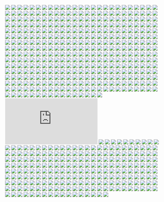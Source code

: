 ![](http://www.placehold.it/200/814CCC/ffffff&text=1C%20Enterprise)
![](http://www.placehold.it/200/38761D/ffffff&text=2-Dimensional%20Array)
![](http://www.placehold.it/200/004289/ffffff&text=4D)
![](http://www.placehold.it/200/E8274B/ffffff&text=ABAP)
![](http://www.placehold.it/200/555e25/ffffff&text=ABAP%20CDS)
![](http://www.placehold.it/200/B9D9FF/ffffff&text=AGS%20Script)
![](http://www.placehold.it/200/34EB6B/ffffff&text=AIDL)
![](http://www.placehold.it/200/3AA2B5/ffffff&text=AL)
![](http://www.placehold.it/200/E6EFBB/ffffff&text=AMPL)
![](http://www.placehold.it/200/9DC3FF/ffffff&text=ANTLR)
![](http://www.placehold.it/200/2ACCA8/ffffff&text=API%20Blueprint)
![](http://www.placehold.it/200/5A8164/ffffff&text=APL)
![](http://www.placehold.it/200/9400ff/ffffff&text=ASP.NET)
![](http://www.placehold.it/200/1ac620/ffffff&text=ATS)
![](http://www.placehold.it/200/882B0F/ffffff&text=ActionScript)
![](http://www.placehold.it/200/02f88c/ffffff&text=Ada)
![](http://www.placehold.it/200/800000/ffffff&text=Adblock%20Filter%20List)
![](http://www.placehold.it/200/fa0f00/ffffff&text=Adobe%20Font%20Metrics)
![](http://www.placehold.it/200/315665/ffffff&text=Agda)
![](http://www.placehold.it/200/64C800/ffffff&text=Alloy)
![](http://www.placehold.it/200/0D597F/ffffff&text=Alpine%20Abuild)
![](http://www.placehold.it/200/A89663/ffffff&text=Altium%20Designer)
![](http://www.placehold.it/200/C7D7DC/ffffff&text=AngelScript)
![](http://www.placehold.it/200/A9CC29/ffffff&text=Answer%20Set%20Programming)
![](http://www.placehold.it/200/A9157E/ffffff&text=Ant%20Build%20System)
![](http://www.placehold.it/200/ff269e/ffffff&text=Antlers)
![](http://www.placehold.it/200/d12127/ffffff&text=ApacheConf)
![](http://www.placehold.it/200/1797c0/ffffff&text=Apex)
![](http://www.placehold.it/200/0B3D91/ffffff&text=Apollo%20Guidance%20Computer)
![](http://www.placehold.it/200/101F1F/ffffff&text=AppleScript)
![](http://www.placehold.it/200/aa2afe/ffffff&text=Arc)
![](http://www.placehold.it/200/73a0c5/ffffff&text=AsciiDoc)
![](http://www.placehold.it/200/a957b0/ffffff&text=AspectJ)
![](http://www.placehold.it/200/6E4C13/ffffff&text=Assembly)
![](http://www.placehold.it/200/ff5a03/ffffff&text=Astro)
![](http://www.placehold.it/200/ff0000/ffffff&text=Asymptote)
![](http://www.placehold.it/200/9CC134/ffffff&text=Augeas)
![](http://www.placehold.it/200/6594b9/ffffff&text=AutoHotkey)
![](http://www.placehold.it/200/1C3552/ffffff&text=AutoIt)
![](http://www.placehold.it/200/0040FF/ffffff&text=Avro%20IDL)
![](http://www.placehold.it/200/c30e9b/ffffff&text=Awk)
![](http://www.placehold.it/200/00e4ff/ffffff&text=B4X)
![](http://www.placehold.it/200/ff0000/ffffff&text=BASIC)
![](http://www.placehold.it/200/2b7067/ffffff&text=BQN)
![](http://www.placehold.it/200/FF5000/ffffff&text=Ballerina)
![](http://www.placehold.it/200/C1F12E/ffffff&text=Batchfile)
![](http://www.placehold.it/200/a52f4e/ffffff&text=Beef)
![](http://www.placehold.it/200/15A13C/ffffff&text=Berry)
![](http://www.placehold.it/200/778899/ffffff&text=BibTeX)
![](http://www.placehold.it/200/519aba/ffffff&text=Bicep)
![](http://www.placehold.it/200/5562ac/ffffff&text=Bikeshed)
![](http://www.placehold.it/200/6A463F/ffffff&text=Bison)
![](http://www.placehold.it/200/00bce4/ffffff&text=BitBake)
![](http://www.placehold.it/200/f7523f/ffffff&text=Blade)
![](http://www.placehold.it/200/00FFAE/ffffff&text=BlitzBasic)
![](http://www.placehold.it/200/cd6400/ffffff&text=BlitzMax)
![](http://www.placehold.it/200/12223c/ffffff&text=Bluespec)
![](http://www.placehold.it/200/12223c/ffffff&text=Bluespec%20BH)
![](http://www.placehold.it/200/d4bec1/ffffff&text=Boo)
![](http://www.placehold.it/200/c80fa0/ffffff&text=Boogie)
![](http://www.placehold.it/200/2F2530/ffffff&text=Brainfuck)
![](http://www.placehold.it/200/66AABB/ffffff&text=BrighterScript)
![](http://www.placehold.it/200/662D91/ffffff&text=Brightscript)
![](http://www.placehold.it/200/ffd539/ffffff&text=Browserslist)
![](http://www.placehold.it/200/555555/ffffff&text=C)
![](http://www.placehold.it/200/178600/ffffff&text=C%23)
![](http://www.placehold.it/200/f34b7d/ffffff&text=C%2B%2B)
![](http://www.placehold.it/200/0092d1/ffffff&text=CAP%20CDS)
![](http://www.placehold.it/200/00A300/ffffff&text=CLIPS)
![](http://www.placehold.it/200/DA3434/ffffff&text=CMake)
![](http://www.placehold.it/200/F1A42B/ffffff&text=COLLADA)
![](http://www.placehold.it/200/244776/ffffff&text=CSON)
![](http://www.placehold.it/200/663399/ffffff&text=CSS)
![](http://www.placehold.it/200/237346/ffffff&text=CSV)
![](http://www.placehold.it/200/5886E1/ffffff&text=CUE)
![](http://www.placehold.it/200/00007a/ffffff&text=CWeb)
![](http://www.placehold.it/200/483465/ffffff&text=Cabal%20Config)
![](http://www.placehold.it/200/22b638/ffffff&text=Caddyfile)
![](http://www.placehold.it/200/00ef8b/ffffff&text=Cadence)
![](http://www.placehold.it/200/ff4a48/ffffff&text=Cairo)
![](http://www.placehold.it/200/ff4a48/ffffff&text=Cairo%20Zero)
![](http://www.placehold.it/200/3be133/ffffff&text=CameLIGO)
![](http://www.placehold.it/200/c42727/ffffff&text=Cap'n%20Proto)
![](http://www.placehold.it/200/222222/ffffff&text=Carbon)
![](http://www.placehold.it/200/dfa535/ffffff&text=Ceylon)
![](http://www.placehold.it/200/8dc63f/ffffff&text=Chapel)
![](http://www.placehold.it/200/3f8000/ffffff&text=ChucK)
![](http://www.placehold.it/200/707575/ffffff&text=Circom)
![](http://www.placehold.it/200/ccccff/ffffff&text=Cirru)
![](http://www.placehold.it/200/db901e/ffffff&text=Clarion)
![](http://www.placehold.it/200/5546ff/ffffff&text=Clarity)
![](http://www.placehold.it/200/6a40fd/ffffff&text=Classic%20ASP)
![](http://www.placehold.it/200/3F85AF/ffffff&text=Clean)
![](http://www.placehold.it/200/E4E6F3/ffffff&text=Click)
![](http://www.placehold.it/200/db5855/ffffff&text=Clojure)
![](http://www.placehold.it/200/0d948f/ffffff&text=Closure%20Templates)
![](http://www.placehold.it/200/FFA000/ffffff&text=Cloud%20Firestore%20Security%20Rules)
![](http://www.placehold.it/200/140f46/ffffff&text=CodeQL)
![](http://www.placehold.it/200/244776/ffffff&text=CoffeeScript)
![](http://www.placehold.it/200/ed2cd6/ffffff&text=ColdFusion)
![](http://www.placehold.it/200/ed2cd6/ffffff&text=ColdFusion%20CFC)
![](http://www.placehold.it/200/3fb68b/ffffff&text=Common%20Lisp)
![](http://www.placehold.it/200/B5314C/ffffff&text=Common%20Workflow%20Language)
![](http://www.placehold.it/200/B0CE4E/ffffff&text=Component%20Pascal)
![](http://www.placehold.it/200/d0b68c/ffffff&text=Coq)
![](http://www.placehold.it/200/000100/ffffff&text=Crystal)
![](http://www.placehold.it/200/1a1a1a/ffffff&text=Csound)
![](http://www.placehold.it/200/1a1a1a/ffffff&text=Csound%20Document)
![](http://www.placehold.it/200/1a1a1a/ffffff&text=Csound%20Score)
![](http://www.placehold.it/200/3A4E3A/ffffff&text=Cuda)
![](http://www.placehold.it/200/531242/ffffff&text=Curry)
![](http://www.placehold.it/200/00b3fd/ffffff&text=Cylc)
![](http://www.placehold.it/200/34c0eb/ffffff&text=Cypher)
![](http://www.placehold.it/200/fedf5b/ffffff&text=Cython)
![](http://www.placehold.it/200/ba595e/ffffff&text=D)
![](http://www.placehold.it/200/526ee8/ffffff&text=D2)
![](http://www.placehold.it/200/447265/ffffff&text=DM)
![](http://www.placehold.it/200/FFEC25/ffffff&text=Dafny)
![](http://www.placehold.it/200/8eff23/ffffff&text=Darcs%20Patch)
![](http://www.placehold.it/200/00B4AB/ffffff&text=Dart)
![](http://www.placehold.it/200/003a52/ffffff&text=DataWeave)
![](http://www.placehold.it/200/D70751/ffffff&text=Debian%20Package%20Control%20File)
![](http://www.placehold.it/200/FBEE96/ffffff&text=DenizenScript)
![](http://www.placehold.it/200/dfafff/ffffff&text=Dhall)
![](http://www.placehold.it/200/aace60/ffffff&text=DirectX%203D%20File)
![](http://www.placehold.it/200/384d54/ffffff&text=Dockerfile)
![](http://www.placehold.it/200/cca760/ffffff&text=Dogescript)
![](http://www.placehold.it/200/e5d559/ffffff&text=Dotenv)
![](http://www.placehold.it/200/89421e/ffffff&text=Dune)
![](http://www.placehold.it/200/6c616e/ffffff&text=Dylan)
![](http://www.placehold.it/200/ccce35/ffffff&text=E)
![](http://www.placehold.it/200/8a1267/ffffff&text=ECL)
![](http://www.placehold.it/200/001d9d/ffffff&text=ECLiPSe)
![](http://www.placehold.it/200/a91e50/ffffff&text=EJS)
![](http://www.placehold.it/200/a78649/ffffff&text=EQ)
![](http://www.placehold.it/200/2af0ff/ffffff&text=Earthly)
![](http://www.placehold.it/200/069406/ffffff&text=Easybuild)
![](http://www.placehold.it/200/913960/ffffff&text=Ecere%20Projects)
![](http://www.placehold.it/200/eb8131/ffffff&text=Ecmarkup)
![](http://www.placehold.it/200/0dffe0/ffffff&text=Edge)
![](http://www.placehold.it/200/31A7FF/ffffff&text=EdgeQL)
![](http://www.placehold.it/200/fff1f2/ffffff&text=EditorConfig)
![](http://www.placehold.it/200/4d6977/ffffff&text=Eiffel)
![](http://www.placehold.it/200/6e4a7e/ffffff&text=Elixir)
![](http://www.placehold.it/200/60B5CC/ffffff&text=Elm)
![](http://www.placehold.it/200/55BB55/ffffff&text=Elvish)
![](http://www.placehold.it/200/55BB55/ffffff&text=Elvish%20Transcript)
![](http://www.placehold.it/200/c065db/ffffff&text=Emacs%20Lisp)
![](http://www.placehold.it/200/FFF4F3/ffffff&text=EmberScript)
![](http://www.placehold.it/200/B83998/ffffff&text=Erlang)
![](http://www.placehold.it/200/FF790B/ffffff&text=Euphoria)
![](http://www.placehold.it/200/b845fc/ffffff&text=F%23)
![](http://www.placehold.it/200/572e30/ffffff&text=F*)
![](http://www.placehold.it/200/FFDDBB/ffffff&text=FIGlet%20Font)
![](http://www.placehold.it/200/2f632f/ffffff&text=FIRRTL)
![](http://www.placehold.it/200/88ccff/ffffff&text=FLUX)
![](http://www.placehold.it/200/636746/ffffff&text=Factor)
![](http://www.placehold.it/200/7b9db4/ffffff&text=Fancy)
![](http://www.placehold.it/200/14253c/ffffff&text=Fantom)
![](http://www.placehold.it/200/c37240/ffffff&text=Faust)
![](http://www.placehold.it/200/fff3d7/ffffff&text=Fennel)
![](http://www.placehold.it/200/F6B900/ffffff&text=Filebench%20WML)
![](http://www.placehold.it/200/ffcc33/ffffff&text=Fluent)
![](http://www.placehold.it/200/341708/ffffff&text=Forth)
![](http://www.placehold.it/200/4d41b1/ffffff&text=Fortran)
![](http://www.placehold.it/200/4d41b1/ffffff&text=Fortran%20Free%20Form)
![](http://www.placehold.it/200/141AC9/ffffff&text=FreeBASIC)
![](http://www.placehold.it/200/0050b2/ffffff&text=FreeMarker)
![](http://www.placehold.it/200/00cafe/ffffff&text=Frege)
![](http://www.placehold.it/200/5f021f/ffffff&text=Futhark)
![](http://www.placehold.it/200/D08CF2/ffffff&text=G-code)
![](http://www.placehold.it/200/FFC766/ffffff&text=GAML)
![](http://www.placehold.it/200/f49a22/ffffff&text=GAMS)
![](http://www.placehold.it/200/0000cc/ffffff&text=GAP)
![](http://www.placehold.it/200/FFCFAB/ffffff&text=GCC%20Machine%20Description)
![](http://www.placehold.it/200/355570/ffffff&text=GDScript)
![](http://www.placehold.it/200/003058/ffffff&text=GEDCOM)
![](http://www.placehold.it/200/5686a5/ffffff&text=GLSL)
![](http://www.placehold.it/200/FF6800/ffffff&text=GSC)
![](http://www.placehold.it/200/71b417/ffffff&text=Game%20Maker%20Language)
![](http://www.placehold.it/200/701516/ffffff&text=Gemfile.lock)
![](http://www.placehold.it/200/ff6900/ffffff&text=Gemini)
![](http://www.placehold.it/200/63408e/ffffff&text=Genero%204gl)
![](http://www.placehold.it/200/d8df39/ffffff&text=Genero%20per)
![](http://www.placehold.it/200/fb855d/ffffff&text=Genie)
![](http://www.placehold.it/200/951531/ffffff&text=Genshi)
![](http://www.placehold.it/200/9400ff/ffffff&text=Gentoo%20Ebuild)
![](http://www.placehold.it/200/9400ff/ffffff&text=Gentoo%20Eclass)
![](http://www.placehold.it/200/d20b00/ffffff&text=Gerber%20Image)
![](http://www.placehold.it/200/5B2063/ffffff&text=Gherkin)
![](http://www.placehold.it/200/F44D27/ffffff&text=Git%20Attributes)
![](http://www.placehold.it/200/F44D27/ffffff&text=Git%20Config)
![](http://www.placehold.it/200/F44D27/ffffff&text=Git%20Revision%20List)
![](http://www.placehold.it/200/ffaff3/ffffff&text=Gleam)
![](http://www.placehold.it/200/F5835F/ffffff&text=Glimmer%20JS)
![](http://www.placehold.it/200/3178c6/ffffff&text=Glimmer%20TS)
![](http://www.placehold.it/200/c1ac7f/ffffff&text=Glyph)
![](http://www.placehold.it/200/f0a9f0/ffffff&text=Gnuplot)
![](http://www.placehold.it/200/00ADD8/ffffff&text=Go)
![](http://www.placehold.it/200/00ADD8/ffffff&text=Go%20Checksums)
![](http://www.placehold.it/200/00ADD8/ffffff&text=Go%20Module)
![](http://www.placehold.it/200/00ADD8/ffffff&text=Go%20Workspace)
![](http://www.placehold.it/200/355570/ffffff&text=Godot%20Resource)
![](http://www.placehold.it/200/88562A/ffffff&text=Golo)
![](http://www.placehold.it/200/82937f/ffffff&text=Gosu)
![](http://www.placehold.it/200/615f8b/ffffff&text=Grace)
![](http://www.placehold.it/200/02303a/ffffff&text=Gradle)
![](http://www.placehold.it/200/02303a/ffffff&text=Gradle%20Kotlin%20DSL)
![](http://www.placehold.it/200/ff0000/ffffff&text=Grammatical%20Framework)
![](http://www.placehold.it/200/e10098/ffffff&text=GraphQL)
![](http://www.placehold.it/200/2596be/ffffff&text=Graphviz%20(DOT))
![](http://www.placehold.it/200/4298b8/ffffff&text=Groovy)
![](http://www.placehold.it/200/4298b8/ffffff&text=Groovy%20Server%20Pages)
![](http://www.placehold.it/200/106da9/ffffff&text=HAProxy)
![](http://www.placehold.it/200/844FBA/ffffff&text=HCL)
![](http://www.placehold.it/200/aace60/ffffff&text=HLSL)
![](http://www.placehold.it/200/9ff8ee/ffffff&text=HOCON)
![](http://www.placehold.it/200/e34c26/ffffff&text=HTML)
![](http://www.placehold.it/200/2e1052/ffffff&text=HTML%2BECR)
![](http://www.placehold.it/200/6e4a7e/ffffff&text=HTML%2BEEX)
![](http://www.placehold.it/200/701516/ffffff&text=HTML%2BERB)
![](http://www.placehold.it/200/4f5d95/ffffff&text=HTML%2BPHP)
![](http://www.placehold.it/200/512be4/ffffff&text=HTML%2BRazor)
![](http://www.placehold.it/200/005C9C/ffffff&text=HTTP)
![](http://www.placehold.it/200/f68712/ffffff&text=HXML)
![](http://www.placehold.it/200/878787/ffffff&text=Hack)
![](http://www.placehold.it/200/ece2a9/ffffff&text=Haml)
![](http://www.placehold.it/200/f7931e/ffffff&text=Handlebars)
![](http://www.placehold.it/200/0e60e3/ffffff&text=Harbour)
![](http://www.placehold.it/200/9d7424/ffffff&text=Hare)
![](http://www.placehold.it/200/5e5086/ffffff&text=Haskell)
![](http://www.placehold.it/200/df7900/ffffff&text=Haxe)
![](http://www.placehold.it/200/dce200/ffffff&text=HiveQL)
![](http://www.placehold.it/200/ffefaf/ffffff&text=HolyC)
![](http://www.placehold.it/200/308888/ffffff&text=Hosts%20File)
![](http://www.placehold.it/200/7790B2/ffffff&text=Hy)
![](http://www.placehold.it/200/a3522f/ffffff&text=IDL)
![](http://www.placehold.it/200/0000cc/ffffff&text=IGOR%20Pro)
![](http://www.placehold.it/200/d1dbe0/ffffff&text=INI)
![](http://www.placehold.it/200/b30000/ffffff&text=Idris)
![](http://www.placehold.it/200/000000/ffffff&text=Ignore%20List)
![](http://www.placehold.it/200/99AAFF/ffffff&text=ImageJ%20Macro)
![](http://www.placehold.it/200/16cec6/ffffff&text=Imba)
![](http://www.placehold.it/200/264b99/ffffff&text=Inno%20Setup)
![](http://www.placehold.it/200/a9188d/ffffff&text=Io)
![](http://www.placehold.it/200/078193/ffffff&text=Ioke)
![](http://www.placehold.it/200/FEFE00/ffffff&text=Isabelle)
![](http://www.placehold.it/200/FEFE00/ffffff&text=Isabelle%20ROOT)
![](http://www.placehold.it/200/9EEDFF/ffffff&text=J)
![](http://www.placehold.it/200/b07219/ffffff&text=JAR%20Manifest)
![](http://www.placehold.it/200/d90e09/ffffff&text=JCL)
![](http://www.placehold.it/200/DBCA00/ffffff&text=JFlex)
![](http://www.placehold.it/200/292929/ffffff&text=JSON)
![](http://www.placehold.it/200/292929/ffffff&text=JSON%20with%20Comments)
![](http://www.placehold.it/200/267CB9/ffffff&text=JSON5)
![](http://www.placehold.it/200/0c479c/ffffff&text=JSONLD)
![](http://www.placehold.it/200/40d47e/ffffff&text=JSONiq)
![](http://www.placehold.it/200/ab8b4b/ffffff&text=Jai)
![](http://www.placehold.it/200/0886a5/ffffff&text=Janet)
![](http://www.placehold.it/200/d03600/ffffff&text=Jasmin)
![](http://www.placehold.it/200/b07219/ffffff&text=Java)
![](http://www.placehold.it/200/2A6277/ffffff&text=Java%20Properties)
![](http://www.placehold.it/200/2A6277/ffffff&text=Java%20Server%20Pages)
![](http://www.placehold.it/200/2A6277/ffffff&text=Java%20Template%20Engine)
![](http://www.placehold.it/200/f1e05a/ffffff&text=JavaScript)
![](http://www.placehold.it/200/f1e05a/ffffff&text=JavaScript%2BERB)
![](http://www.placehold.it/200/15c213/ffffff&text=Jest%20Snapshot)
![](http://www.placehold.it/200/21D789/ffffff&text=JetBrains%20MPS)
![](http://www.placehold.it/200/a52a22/ffffff&text=Jinja)
![](http://www.placehold.it/200/56b3cb/ffffff&text=Jison)
![](http://www.placehold.it/200/56b3cb/ffffff&text=Jison%20Lex)
![](http://www.placehold.it/200/843179/ffffff&text=Jolie)
![](http://www.placehold.it/200/0064bd/ffffff&text=Jsonnet)
![](http://www.placehold.it/200/a270ba/ffffff&text=Julia)
![](http://www.placehold.it/200/a270ba/ffffff&text=Julia%20REPL)
![](http://www.placehold.it/200/DA5B0B/ffffff&text=Jupyter%20Notebook)
![](http://www.placehold.it/200/384d54/ffffff&text=Just)
![](http://www.placehold.it/200/ffb3b3/ffffff&text=KDL)
![](http://www.placehold.it/200/28430A/ffffff&text=KRL)
![](http://www.placehold.it/200/773b37/ffffff&text=Kaitai%20Struct)
![](http://www.placehold.it/200/6f8042/ffffff&text=KakouneScript)
![](http://www.placehold.it/200/41adf0/ffffff&text=KerboScript)
![](http://www.placehold.it/200/2f4aab/ffffff&text=KiCad%20Layout)
![](http://www.placehold.it/200/2f4aab/ffffff&text=KiCad%20Legacy%20Layout)
![](http://www.placehold.it/200/2f4aab/ffffff&text=KiCad%20Schematic)
![](http://www.placehold.it/200/A97BFF/ffffff&text=Kotlin)
![](http://www.placehold.it/200/4C3023/ffffff&text=LFE)
![](http://www.placehold.it/200/185619/ffffff&text=LLVM)
![](http://www.placehold.it/200/cc9900/ffffff&text=LOLCODE)
![](http://www.placehold.it/200/3d9970/ffffff&text=LSL)
![](http://www.placehold.it/200/fede06/ffffff&text=LabVIEW)
![](http://www.placehold.it/200/2980B9/ffffff&text=Lark)
![](http://www.placehold.it/200/999999/ffffff&text=Lasso)
![](http://www.placehold.it/200/f2a542/ffffff&text=Latte)
![](http://www.placehold.it/200/1d365d/ffffff&text=Less)
![](http://www.placehold.it/200/DBCA00/ffffff&text=Lex)
![](http://www.placehold.it/200/0e74ff/ffffff&text=LigoLANG)
![](http://www.placehold.it/200/9ccc7c/ffffff&text=LilyPond)
![](http://www.placehold.it/200/67b8de/ffffff&text=Liquid)
![](http://www.placehold.it/200/315665/ffffff&text=Literate%20Agda)
![](http://www.placehold.it/200/244776/ffffff&text=Literate%20CoffeeScript)
![](http://www.placehold.it/200/5e5086/ffffff&text=Literate%20Haskell)
![](http://www.placehold.it/200/0c5ba5/ffffff&text=LiveCode%20Script)
![](http://www.placehold.it/200/499886/ffffff&text=LiveScript)
![](http://www.placehold.it/200/295b9a/ffffff&text=Logtalk)
![](http://www.placehold.it/200/652B81/ffffff&text=LookML)
![](http://www.placehold.it/200/000080/ffffff&text=Lua)
![](http://www.placehold.it/200/00A2FF/ffffff&text=Luau)
![](http://www.placehold.it/200/e16737/ffffff&text=MATLAB)
![](http://www.placehold.it/200/00a6a6/ffffff&text=MAXScript)
![](http://www.placehold.it/200/fcb32c/ffffff&text=MDX)
![](http://www.placehold.it/200/5EC8DB/ffffff&text=MLIR)
![](http://www.placehold.it/200/62A8D6/ffffff&text=MQL4)
![](http://www.placehold.it/200/4A76B8/ffffff&text=MQL5)
![](http://www.placehold.it/200/b7e1f4/ffffff&text=MTML)
![](http://www.placehold.it/200/d8ffff/ffffff&text=Macaulay2)
![](http://www.placehold.it/200/427819/ffffff&text=Makefile)
![](http://www.placehold.it/200/7e858d/ffffff&text=Mako)
![](http://www.placehold.it/200/083fa1/ffffff&text=Markdown)
![](http://www.placehold.it/200/42bff2/ffffff&text=Marko)
![](http://www.placehold.it/200/f97732/ffffff&text=Mask)
![](http://www.placehold.it/200/dd1100/ffffff&text=Mathematica)
![](http://www.placehold.it/200/c4a79c/ffffff&text=Max)
![](http://www.placehold.it/200/ff2b2b/ffffff&text=Mercury)
![](http://www.placehold.it/200/ff3670/ffffff&text=Mermaid)
![](http://www.placehold.it/200/007800/ffffff&text=Meson)
![](http://www.placehold.it/200/8f14e9/ffffff&text=Metal)
![](http://www.placehold.it/200/ff1111/ffffff&text=MiniYAML)
![](http://www.placehold.it/200/06a9e6/ffffff&text=MiniZinc)
![](http://www.placehold.it/200/02b046/ffffff&text=Mint)
![](http://www.placehold.it/200/c7a938/ffffff&text=Mirah)
![](http://www.placehold.it/200/de1d31/ffffff&text=Modelica)
![](http://www.placehold.it/200/10253f/ffffff&text=Modula-2)
![](http://www.placehold.it/200/223388/ffffff&text=Modula-3)
![](http://www.placehold.it/200/ff4c1f/ffffff&text=Mojo)
![](http://www.placehold.it/200/8D6747/ffffff&text=Monkey%20C)
![](http://www.placehold.it/200/b92381/ffffff&text=MoonBit)
![](http://www.placehold.it/200/ff4585/ffffff&text=MoonScript)
![](http://www.placehold.it/200/fbb03b/ffffff&text=Motoko)
![](http://www.placehold.it/200/005daa/ffffff&text=Motorola%2068K%20Assembly)
![](http://www.placehold.it/200/4a137a/ffffff&text=Move)
![](http://www.placehold.it/200/724b3b/ffffff&text=Mustache)
![](http://www.placehold.it/200/28431f/ffffff&text=NCL)
![](http://www.placehold.it/200/00356B/ffffff&text=NMODL)
![](http://www.placehold.it/200/cb3837/ffffff&text=NPM%20Config)
![](http://www.placehold.it/200/111522/ffffff&text=NWScript)
![](http://www.placehold.it/200/1d2c4e/ffffff&text=Nasal)
![](http://www.placehold.it/200/990000/ffffff&text=Nearley)
![](http://www.placehold.it/200/3d3c6e/ffffff&text=Nemerle)
![](http://www.placehold.it/200/0aa0ff/ffffff&text=NetLinx)
![](http://www.placehold.it/200/747faa/ffffff&text=NetLinx%2BERB)
![](http://www.placehold.it/200/ff6375/ffffff&text=NetLogo)
![](http://www.placehold.it/200/87AED7/ffffff&text=NewLisp)
![](http://www.placehold.it/200/3ac486/ffffff&text=Nextflow)
![](http://www.placehold.it/200/009639/ffffff&text=Nginx)
![](http://www.placehold.it/200/ffc200/ffffff&text=Nim)
![](http://www.placehold.it/200/009917/ffffff&text=Nit)
![](http://www.placehold.it/200/7e7eff/ffffff&text=Nix)
![](http://www.placehold.it/200/2f1f49/ffffff&text=Noir)
![](http://www.placehold.it/200/c9df40/ffffff&text=Nu)
![](http://www.placehold.it/200/9C8AF9/ffffff&text=NumPy)
![](http://www.placehold.it/200/3d8137/ffffff&text=Nunjucks)
![](http://www.placehold.it/200/4E9906/ffffff&text=Nushell)
![](http://www.placehold.it/200/85ea2d/ffffff&text=OASv2-json)
![](http://www.placehold.it/200/85ea2d/ffffff&text=OASv2-yaml)
![](http://www.placehold.it/200/85ea2d/ffffff&text=OASv3-json)
![](http://www.placehold.it/200/85ea2d/ffffff&text=OASv3-yaml)
![](http://www.placehold.it/200/ef7a08/ffffff&text=OCaml)
![](http://www.placehold.it/200/a0e0a0/ffffff&text=OMNeT%2B%2B%20MSG)
![](http://www.placehold.it/200/08607c/ffffff&text=OMNeT%2B%2B%20NED)
![](http://www.placehold.it/200/424893/ffffff&text=ObjectScript)
![](http://www.placehold.it/200/438eff/ffffff&text=Objective-C)
![](http://www.placehold.it/200/6866fb/ffffff&text=Objective-C%2B%2B)
![](http://www.placehold.it/200/ff0c5a/ffffff&text=Objective-J)
![](http://www.placehold.it/200/60AFFE/ffffff&text=Odin)
![](http://www.placehold.it/200/cabbff/ffffff&text=Omgrofl)
![](http://www.placehold.it/200/f7ede0/ffffff&text=Opal)
![](http://www.placehold.it/200/7d9199/ffffff&text=Open%20Policy%20Agent)
![](http://www.placehold.it/200/85ea2d/ffffff&text=OpenAPI%20Specification%20v2)
![](http://www.placehold.it/200/85ea2d/ffffff&text=OpenAPI%20Specification%20v3)
![](http://www.placehold.it/200/ed2e2d/ffffff&text=OpenCL)
![](http://www.placehold.it/200/5ce600/ffffff&text=OpenEdge%20ABL)
![](http://www.placehold.it/200/AA70FF/ffffff&text=OpenQASM)
![](http://www.placehold.it/200/e5cd45/ffffff&text=OpenSCAD)
![](http://www.placehold.it/200/476732/ffffff&text=Option%20List)
![](http://www.placehold.it/200/77aa99/ffffff&text=Org)
![](http://www.placehold.it/200/cce2aa/ffffff&text=OverpassQL)
![](http://www.placehold.it/200/cdd0e3/ffffff&text=Oxygene)
![](http://www.placehold.it/200/fab738/ffffff&text=Oz)
![](http://www.placehold.it/200/7055b5/ffffff&text=P4)
![](http://www.placehold.it/200/0d00ff/ffffff&text=PDDL)
![](http://www.placehold.it/200/234d6b/ffffff&text=PEG.js)
![](http://www.placehold.it/200/4F5D95/ffffff&text=PHP)
![](http://www.placehold.it/200/dad8d8/ffffff&text=PLSQL)
![](http://www.placehold.it/200/336790/ffffff&text=PLpgSQL)
![](http://www.placehold.it/200/6bac65/ffffff&text=POV-Ray%20SDL)
![](http://www.placehold.it/200/F7A8B8/ffffff&text=Pact)
![](http://www.placehold.it/200/cc0000/ffffff&text=Pan)
![](http://www.placehold.it/200/6600cc/ffffff&text=Papyrus)
![](http://www.placehold.it/200/f3ca0a/ffffff&text=Parrot)
![](http://www.placehold.it/200/E3F171/ffffff&text=Pascal)
![](http://www.placehold.it/200/dbb284/ffffff&text=Pawn)
![](http://www.placehold.it/200/C76F5B/ffffff&text=Pep8)
![](http://www.placehold.it/200/0298c3/ffffff&text=Perl)
![](http://www.placehold.it/200/6067af/ffffff&text=PicoLisp)
![](http://www.placehold.it/200/fcd7de/ffffff&text=PigLatin)
![](http://www.placehold.it/200/005390/ffffff&text=Pike)
![](http://www.placehold.it/200/FFD343/ffffff&text=Pip%20Requirements)
![](http://www.placehold.it/200/6b9543/ffffff&text=Pkl)
![](http://www.placehold.it/200/fbbd16/ffffff&text=PlantUML)
![](http://www.placehold.it/200/d80074/ffffff&text=PogoScript)
![](http://www.placehold.it/200/ae81ff/ffffff&text=Polar)
![](http://www.placehold.it/200/f8bd00/ffffff&text=Portugol)
![](http://www.placehold.it/200/dc3a0c/ffffff&text=PostCSS)
![](http://www.placehold.it/200/da291c/ffffff&text=PostScript)
![](http://www.placehold.it/200/8f0f8d/ffffff&text=PowerBuilder)
![](http://www.placehold.it/200/012456/ffffff&text=PowerShell)
![](http://www.placehold.it/200/c8506d/ffffff&text=Praat)
![](http://www.placehold.it/200/0c344b/ffffff&text=Prisma)
![](http://www.placehold.it/200/0096D8/ffffff&text=Processing)
![](http://www.placehold.it/200/3B2F63/ffffff&text=Procfile)
![](http://www.placehold.it/200/74283c/ffffff&text=Prolog)
![](http://www.placehold.it/200/de0000/ffffff&text=Promela)
![](http://www.placehold.it/200/7fa2a7/ffffff&text=Propeller%20Spin)
![](http://www.placehold.it/200/a86454/ffffff&text=Pug)
![](http://www.placehold.it/200/302B6D/ffffff&text=Puppet)
![](http://www.placehold.it/200/5a6986/ffffff&text=PureBasic)
![](http://www.placehold.it/200/1D222D/ffffff&text=PureScript)
![](http://www.placehold.it/200/ee1e10/ffffff&text=Pyret)
![](http://www.placehold.it/200/3572A5/ffffff&text=Python)
![](http://www.placehold.it/200/3572A5/ffffff&text=Python%20console)
![](http://www.placehold.it/200/3572A5/ffffff&text=Python%20traceback)
![](http://www.placehold.it/200/fed659/ffffff&text=Q%23)
![](http://www.placehold.it/200/44a51c/ffffff&text=QML)
![](http://www.placehold.it/200/00b841/ffffff&text=Qt%20Script)
![](http://www.placehold.it/200/882233/ffffff&text=Quake)
![](http://www.placehold.it/200/008080/ffffff&text=QuickBASIC)
![](http://www.placehold.it/200/198CE7/ffffff&text=R)
![](http://www.placehold.it/200/77d9fb/ffffff&text=RAML)
![](http://www.placehold.it/200/701516/ffffff&text=RBS)
![](http://www.placehold.it/200/701516/ffffff&text=RDoc)
![](http://www.placehold.it/200/d90e09/ffffff&text=REXX)
![](http://www.placehold.it/200/198ce7/ffffff&text=RMarkdown)
![](http://www.placehold.it/200/a62c00/ffffff&text=RON)
![](http://www.placehold.it/200/2BDE21/ffffff&text=RPGLE)
![](http://www.placehold.it/200/665a4e/ffffff&text=RUNOFF)
![](http://www.placehold.it/200/3c5caa/ffffff&text=Racket)
![](http://www.placehold.it/200/9d5200/ffffff&text=Ragel)
![](http://www.placehold.it/200/0000fb/ffffff&text=Raku)
![](http://www.placehold.it/200/fffaa0/ffffff&text=Rascal)
![](http://www.placehold.it/200/ed5051/ffffff&text=ReScript)
![](http://www.placehold.it/200/ff5847/ffffff&text=Reason)
![](http://www.placehold.it/200/ff5847/ffffff&text=ReasonLIGO)
![](http://www.placehold.it/200/358a5b/ffffff&text=Rebol)
![](http://www.placehold.it/200/0673ba/ffffff&text=Record%20Jar)
![](http://www.placehold.it/200/f50000/ffffff&text=Red)
![](http://www.placehold.it/200/009a00/ffffff&text=Regular%20Expression)
![](http://www.placehold.it/200/ff7f7f/ffffff&text=Ren'Py)
![](http://www.placehold.it/200/FFDAB3/ffffff&text=Rez)
![](http://www.placehold.it/200/2D54CB/ffffff&text=Ring)
![](http://www.placehold.it/200/A71E49/ffffff&text=Riot)
![](http://www.placehold.it/200/00c0b5/ffffff&text=RobotFramework)
![](http://www.placehold.it/200/7c38f5/ffffff&text=Roc)
![](http://www.placehold.it/200/ecdebe/ffffff&text=Roff)
![](http://www.placehold.it/200/ecdebe/ffffff&text=Roff%20Manpage)
![](http://www.placehold.it/200/cc0088/ffffff&text=Rouge)
![](http://www.placehold.it/200/DE3941/ffffff&text=RouterOS%20Script)
![](http://www.placehold.it/200/701516/ffffff&text=Ruby)
![](http://www.placehold.it/200/dea584/ffffff&text=Rust)
![](http://www.placehold.it/200/B34936/ffffff&text=SAS)
![](http://www.placehold.it/200/c6538c/ffffff&text=SCSS)
![](http://www.placehold.it/200/0C4597/ffffff&text=SPARQL)
![](http://www.placehold.it/200/3F3F3F/ffffff&text=SQF)
![](http://www.placehold.it/200/e38c00/ffffff&text=SQL)
![](http://www.placehold.it/200/e38c00/ffffff&text=SQLPL)
![](http://www.placehold.it/200/348a34/ffffff&text=SRecode%20Template)
![](http://www.placehold.it/200/373b5e/ffffff&text=STL)
![](http://www.placehold.it/200/ff9900/ffffff&text=SVG)
![](http://www.placehold.it/200/646464/ffffff&text=SaltStack)
![](http://www.placehold.it/200/a53b70/ffffff&text=Sass)
![](http://www.placehold.it/200/c22d40/ffffff&text=Scala)
![](http://www.placehold.it/200/bd181a/ffffff&text=Scaml)
![](http://www.placehold.it/200/fdc700/ffffff&text=Scenic)
![](http://www.placehold.it/200/1e4aec/ffffff&text=Scheme)
![](http://www.placehold.it/200/ca0f21/ffffff&text=Scilab)
![](http://www.placehold.it/200/0579aa/ffffff&text=Self)
![](http://www.placehold.it/200/222c37/ffffff&text=ShaderLab)
![](http://www.placehold.it/200/89e051/ffffff&text=Shell)
![](http://www.placehold.it/200/cecfcb/ffffff&text=ShellCheck%20Config)
![](http://www.placehold.it/200/120F14/ffffff&text=Shen)
![](http://www.placehold.it/200/C9BFED/ffffff&text=Simple%20File%20Verification)
![](http://www.placehold.it/200/64E6AD/ffffff&text=Singularity)
![](http://www.placehold.it/200/007eff/ffffff&text=Slash)
![](http://www.placehold.it/200/003fa2/ffffff&text=Slice)
![](http://www.placehold.it/200/2b2b2b/ffffff&text=Slim)
![](http://www.placehold.it/200/2379F4/ffffff&text=Slint)
![](http://www.placehold.it/200/c94949/ffffff&text=SmPL)
![](http://www.placehold.it/200/596706/ffffff&text=Smalltalk)
![](http://www.placehold.it/200/f0c040/ffffff&text=Smarty)
![](http://www.placehold.it/200/c44536/ffffff&text=Smithy)
![](http://www.placehold.it/200/419179/ffffff&text=Snakemake)
![](http://www.placehold.it/200/AA6746/ffffff&text=Solidity)
![](http://www.placehold.it/200/f69e1d/ffffff&text=SourcePawn)
![](http://www.placehold.it/200/800000/ffffff&text=Squirrel)
![](http://www.placehold.it/200/b2011d/ffffff&text=Stan)
![](http://www.placehold.it/200/dc566d/ffffff&text=Standard%20ML)
![](http://www.placehold.it/200/76d275/ffffff&text=Starlark)
![](http://www.placehold.it/200/1a5f91/ffffff&text=Stata)
![](http://www.placehold.it/200/3fb34f/ffffff&text=StringTemplate)
![](http://www.placehold.it/200/ff6347/ffffff&text=Stylus)
![](http://www.placehold.it/200/9e0101/ffffff&text=SubRip%20Text)
![](http://www.placehold.it/200/2fcc9f/ffffff&text=SugarSS)
![](http://www.placehold.it/200/46390b/ffffff&text=SuperCollider)
![](http://www.placehold.it/200/ffcc99/ffffff&text=Survex%20data)
![](http://www.placehold.it/200/ff3e00/ffffff&text=Svelte)
![](http://www.placehold.it/200/00F58C/ffffff&text=Sway)
![](http://www.placehold.it/200/198ce7/ffffff&text=Sweave)
![](http://www.placehold.it/200/F05138/ffffff&text=Swift)
![](http://www.placehold.it/200/DAE1C2/ffffff&text=SystemVerilog)
![](http://www.placehold.it/200/A0AA87/ffffff&text=TI%20Program)
![](http://www.placehold.it/200/C40023/ffffff&text=TL-Verilog)
![](http://www.placehold.it/200/4b0079/ffffff&text=TLA)
![](http://www.placehold.it/200/9c4221/ffffff&text=TOML)
![](http://www.placehold.it/200/e38c00/ffffff&text=TSQL)
![](http://www.placehold.it/200/237346/ffffff&text=TSV)
![](http://www.placehold.it/200/3178c6/ffffff&text=TSX)
![](http://www.placehold.it/200/0178b8/ffffff&text=TXL)
![](http://www.placehold.it/200/48b5ff/ffffff&text=Tact)
![](http://www.placehold.it/200/333333/ffffff&text=Talon)
![](http://www.placehold.it/200/e4cc98/ffffff&text=Tcl)
![](http://www.placehold.it/200/3D6117/ffffff&text=TeX)
![](http://www.placehold.it/200/00004c/ffffff&text=Terra)
![](http://www.placehold.it/200/7b42bb/ffffff&text=Terraform%20Template)
![](http://www.placehold.it/200/c8506d/ffffff&text=TextGrid)
![](http://www.placehold.it/200/df66e4/ffffff&text=TextMate%20Properties)
![](http://www.placehold.it/200/ffe7ac/ffffff&text=Textile)
![](http://www.placehold.it/200/D12127/ffffff&text=Thrift)
![](http://www.placehold.it/200/c2c9fb/ffffff&text=Toit)
![](http://www.placehold.it/200/cf142b/ffffff&text=Turing)
![](http://www.placehold.it/200/c1d026/ffffff&text=Twig)
![](http://www.placehold.it/200/3178c6/ffffff&text=TypeScript)
![](http://www.placehold.it/200/4A3665/ffffff&text=TypeSpec)
![](http://www.placehold.it/200/239dad/ffffff&text=Typst)
![](http://www.placehold.it/200/4e3617/ffffff&text=Unified%20Parallel%20C)
![](http://www.placehold.it/200/222c37/ffffff&text=Unity3D%20Asset)
![](http://www.placehold.it/200/9933cc/ffffff&text=Uno)
![](http://www.placehold.it/200/a54c4d/ffffff&text=UnrealScript)
![](http://www.placehold.it/200/ccccee/ffffff&text=UrWeb)
![](http://www.placehold.it/200/4f87c4/ffffff&text=V)
![](http://www.placehold.it/200/867db1/ffffff&text=VBA)
![](http://www.placehold.it/200/15dcdc/ffffff&text=VBScript)
![](http://www.placehold.it/200/148AA8/ffffff&text=VCL)
![](http://www.placehold.it/200/adb2cb/ffffff&text=VHDL)
![](http://www.placehold.it/200/a56de2/ffffff&text=Vala)
![](http://www.placehold.it/200/f26025/ffffff&text=Valve%20Data%20Format)
![](http://www.placehold.it/200/507cff/ffffff&text=Velocity%20Template%20Language)
![](http://www.placehold.it/200/b2b7f8/ffffff&text=Verilog)
![](http://www.placehold.it/200/199f4b/ffffff&text=Vim%20Help%20File)
![](http://www.placehold.it/200/199f4b/ffffff&text=Vim%20Script)
![](http://www.placehold.it/200/199f4b/ffffff&text=Vim%20Snippet)
![](http://www.placehold.it/200/945db7/ffffff&text=Visual%20Basic%20.NET)
![](http://www.placehold.it/200/2c6353/ffffff&text=Visual%20Basic%206.0)
![](http://www.placehold.it/200/1F1F1F/ffffff&text=Volt)
![](http://www.placehold.it/200/41b883/ffffff&text=Vue)
![](http://www.placehold.it/200/2980b9/ffffff&text=Vyper)
![](http://www.placehold.it/200/42f1f4/ffffff&text=WDL)
![](http://www.placehold.it/200/1a5e9a/ffffff&text=WGSL)
![](http://www.placehold.it/200/5b70bd/ffffff&text=Web%20Ontology%20Language)
![](http://www.placehold.it/200/04133b/ffffff&text=WebAssembly)
![](http://www.placehold.it/200/6250e7/ffffff&text=WebAssembly%20Interface%20Type)
![](http://www.placehold.it/200/d5c397/ffffff&text=Whiley)
![](http://www.placehold.it/200/fc5757/ffffff&text=Wikitext)
![](http://www.placehold.it/200/52d5ff/ffffff&text=Windows%20Registry%20Entries)
![](http://www.placehold.it/200/ff0000/ffffff&text=Witcher%20Script)
![](http://www.placehold.it/200/a23738/ffffff&text=Wollok)
![](http://www.placehold.it/200/f7e43f/ffffff&text=World%20of%20Warcraft%20Addon%20Data)
![](http://www.placehold.it/200/383838/ffffff&text=Wren)
![](http://www.placehold.it/200/4B6BEF/ffffff&text=X10)
![](http://www.placehold.it/200/99DA07/ffffff&text=XC)
![](http://www.placehold.it/200/0060ac/ffffff&text=XML)
![](http://www.placehold.it/200/0060ac/ffffff&text=XML%20Property%20List)
![](http://www.placehold.it/200/5232e7/ffffff&text=XQuery)
![](http://www.placehold.it/200/EB8CEB/ffffff&text=XSLT)
![](http://www.placehold.it/200/22a079/ffffff&text=Xmake)
![](http://www.placehold.it/200/81bd41/ffffff&text=Xojo)
![](http://www.placehold.it/200/285EEF/ffffff&text=Xonsh)
![](http://www.placehold.it/200/24255d/ffffff&text=Xtend)
![](http://www.placehold.it/200/cb171e/ffffff&text=YAML)
![](http://www.placehold.it/200/220000/ffffff&text=YARA)
![](http://www.placehold.it/200/32AB90/ffffff&text=YASnippet)
![](http://www.placehold.it/200/4B6C4B/ffffff&text=Yacc)
![](http://www.placehold.it/200/794932/ffffff&text=Yul)
![](http://www.placehold.it/200/0d665e/ffffff&text=ZAP)
![](http://www.placehold.it/200/dc75e5/ffffff&text=ZIL)
![](http://www.placehold.it/200/00BCD1/ffffff&text=ZenScript)
![](http://www.placehold.it/200/118f9e/ffffff&text=Zephir)
![](http://www.placehold.it/200/ec915c/ffffff&text=Zig)
![](http://www.placehold.it/200/d67711/ffffff&text=Zimpl)
![](http://www.placehold.it/200/ead7ac/ffffff&text=crontab)
![](http://www.placehold.it/200/913960/ffffff&text=eC)
![](http://www.placehold.it/200/4aae47/ffffff&text=fish)
![](http://www.placehold.it/200/00b171/ffffff&text=hoon)
![](http://www.placehold.it/200/ec564c/ffffff&text=iCalendar)
![](http://www.placehold.it/200/c7254e/ffffff&text=jq)
![](http://www.placehold.it/200/1da6e0/ffffff&text=kvlang)
![](http://www.placehold.it/200/3d57c3/ffffff&text=mIRC%20Script)
![](http://www.placehold.it/200/E22837/ffffff&text=mcfunction)
![](http://www.placehold.it/200/5f9ea0/ffffff&text=mdsvex)
![](http://www.placehold.it/200/244963/ffffff&text=mupad)
![](http://www.placehold.it/200/2d004d/ffffff&text=nanorc)
![](http://www.placehold.it/200/94B0C7/ffffff&text=nesC)
![](http://www.placehold.it/200/b0b77e/ffffff&text=ooc)
![](http://www.placehold.it/200/0040cd/ffffff&text=q)
![](http://www.placehold.it/200/141414/ffffff&text=reStructuredText)
![](http://www.placehold.it/200/64b970/ffffff&text=sed)
![](http://www.placehold.it/200/66D0DD/ffffff&text=templ)
![](http://www.placehold.it/200/ee2647/ffffff&text=vCard)
![](http://www.placehold.it/200/7582D1/ffffff&text=wisp)
![](http://www.placehold.it/200/403a40/ffffff&text=xBase)
